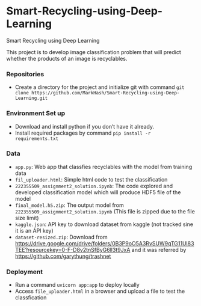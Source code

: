 # Smart-Recycling-using-Deep-Learning
Smart Recycling using Deep Learning

This project is to develop image classification problem that will predict whether the products of an image is recyclables.

### Repositories
* Create a directory for the project and initialize git with command `git clone https://github.com/MarkHash/Smart-Recycling-using-Deep-Learning.git`

### Environment Set up
* Download and install python if you don’t have it already.
* Install required packages by command `pip install -r requirements.txt`

### Data
* `app.py`: Web app that classfies recyclables with the model from training data
* `fil_uploader.html`: Simple html code to test the classification
* `222355509_assignment2_solution.ipynb`: The code explored and developed classification model which will produce HDF5 file of the model
* `final_model.h5.zip`: The output model from `222355509_assignment2_solution.ipynb` (This file is zipped due to the file size limit)
* `kaggle.json`: API key to download dataset from kaggle (not tracked sine it is an API key)
* `dataset-resized.zip`: Download from https://drive.google.com/drive/folders/0B3P9oO5A3RvSUW9qTG11Ul83TEE?resourcekey=0-F-D8v2tnSfByG6ll3t9JxA and it was referred by https://github.com/garythung/trashnet

### Deployment
* Run a command `uvicorn app:app` to deploy locally
* Access `file_uploader.html` in a browser and upload a file to test the classfication
